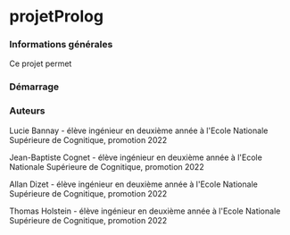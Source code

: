 # projetProlog

###  Informations générales 
 
Ce projet permet 

###  Démarrage


###  Auteurs
Lucie Bannay - élève ingénieur en deuxième année à l'Ecole Nationale Supérieure de Cognitique, promotion 2022

Jean-Baptiste Cognet - élève ingénieur en deuxième année à l'Ecole Nationale Supérieure de Cognitique, promotion 2022

Allan Dizet - élève ingénieur en deuxième année à l'Ecole Nationale Supérieure de Cognitique, promotion 2022

Thomas Holstein - élève ingénieur en deuxième année à l'Ecole Nationale Supérieure de Cognitique, promotion 2022
